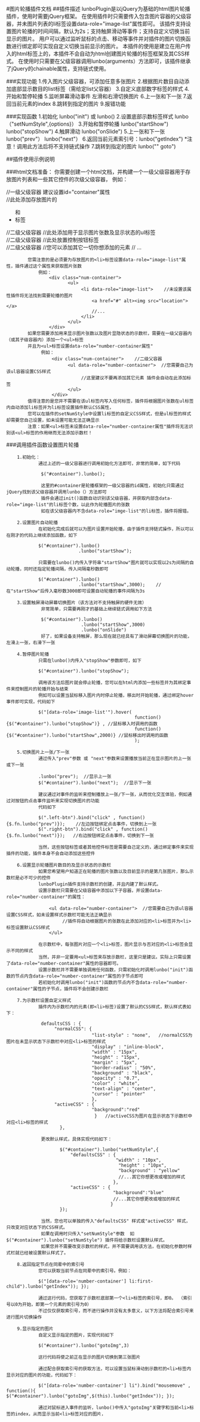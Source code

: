 #图片轮播插件文档
##插件描述
  lunboPlugin是以jQuery为基础的html图片轮播插件，使用时需要jQuery框架。
  在使用插件时只需要传入包含图片容器的父级容器，并未图片列表的li标签设置data-role="image-list"属性即可。
  该插件支持设置图片轮播的时间间隔，默认为2s；支持触屏滑动等事件；支持自定义切换当前显示的图片。
  用户可以通过监听鼠标的点击、移动等事件并对插件的图片切换函数进行绑定即可实现自定义切换当前显示的图片。
  本插件的使用是建立在用户传入的html标签上的，本插件不会自动为html创建图片轮播的标签框架及其CSS样式。
  在使用时只需要在父级容器调用lunbo(arguments）方法即可，该插件继承了jQuery的chainable属性，支持链式使用。

###实现功能
  1.传入图片父级容器，可添加任意多张图片
  2.根据图片数目自动添加底部显示数目的list标签（需给定list父容器）
  3.自定义底部数字标签的样式
  4.开始和暂停轮播
  5.监听屏幕滑动事件 左滑和右滑切换图片
  6.上一张和下一张
  7.返回当前元素的index
  8.跳转到指定的图片
  9.报错功能

###实现函数
  1.初始化  lunbo("init") 或 lunbo()
  2.设置底部示数标签样式  lunbo（"setNumStyle",{options}）
  3.开始和暂停轮播   lunbo("startShow") lunbo("stopShow")
  4.触屏滑动   lunbo("onSlide")
  5.上一张和下一张  lunbo("prev"） lunbo("next"）
  6.返回当前元素索引号：lunbo("getIndex")  *注意！调用此方法后将不支持链式操作
  7.跳转到指定的图片 lunbo("" goto")

##插件使用示例说明

###html文档准备：
            你需要创建一个html文档，并构建一个一级父级容器用于存放图片列表和一些其它控件的次级父级容器，
                例如：
                      <div id="container">  //一级父级容器  建议设置id="container"属性
                             <div class=img-container>
                                //此处添加存放图片的<ul>和<li>标签
                             </div>
                             <div class="num-container">    //二级父级容器
                                   //此处添加用于显示图片张数及显示状态的ul标签
                             </div>
                             <div class="btn-container">  //二级父级容器
                                   //此处放置控制按钮标签
                             </div>
                             <div class="anyother">    //二级父级容器
                                   //您可以添加其它一切你想添加的元素
                                   // ...
                             </div>
                         </div>

            您需注意的是必须要为存放图片的<li>标签设置data-role="image-list"属性，插件通过这个属性来获取图片张数
                例如：
                    <div class="num-container">
                           <ul>
                                <li data-role="image-list">    //未设置该属性插件将无法找到需要轮播的图片
                                    <a href="#" alt><img src="location"></a>
                                    //...
                                </li>
                           </ul>
                    </div>
            如果您需要添加用来显示图片张数以及图片显隐状态的示数栏，需要在一级父容器内（或其子级容器内）添加一个<ul>标签
            并且为<ul>标签设置data-role="number-container属性"
                 例如：
                     <div class="num-container">    //二级父容器
                           <ul data-role="number-container">  //您需要自己为该ul容器设置CSS样式
                                //这里建议不要再添加其它元素 插件会自动在此添加标签
                           </ul>
                     </div>
            值得注意的是您并不需要在该ul标签内写入任何标签，插件将根据图片张数在ul标签内自动添加li标签并为li标签设置插件默认CSS属性，
            您可以在插件的setNumStyle中设置li标签的自定义CSS样式，但是ul标签的样式却需要您自己设置，如未设置可能无法正确显示
            注意：如果<ul>标签未设置data-role="number-container属性"插件将无法识别该<ul>标签的作用继而无法添加示数栏！

###调用插件函数设置图片轮播

        1.初始化：
                通过上述的一级父容器进行调用初始化方法即可，非常的简单，如下代码

                 $("#container").lunbo();

                 这里的#container是轮播框架的一级父容器的id属性，初始化只需通过jQuery找到该父级容器并调用lunbo（）方法即可
                 插件会通过init()函数自动识别该父级容器，并获取内部含data-role="imge-list"的li标签个数，以此作为轮播图片的张数
                 如在该父级容器内不含data-role="imge-list"的li标签，插件将报错。

        2.设置图片自动轮播
                在初始化完成后就可以为图片设置开始轮播，由于插件支持链式操作，所以可以在刚才的代码上继续添加函数，如下

                $("#container").lunbo()
                               .lunbo("startShow");

                只需要在lunbo()内传入字符串"startShow"图片就可以实现以2s为间隔的自动轮播，同时还指定轮播间隔，传入间隔毫秒数即可

                $("#container").lunbo()
                               .lunbo("startShow",3000);    //在"startShow"后传入毫秒数3000即可设置自动轮播的事件间隔为3s

        3.设置触屏滑动屏幕切换图片（该方法对不支持触屏的硬件无效）
                 非常简单，只需要再刚才的基础上继续链式调用如下方法

                 $("#container").lunbo()
                                .lunbo("startShow",3000)
                                .lunbo("onSlide")
                 好了，如果设备支持触屏，那么现在就已经具有了滑动屏幕切换图片的功能，左滑上一张，右滑下一张

        4.暂停图片轮播
                只需在lunbo()内传入"stopShow"参数即可，如下

                $("#container").lunbo("stopShow");

                调用该方法后图片就会停止轮播，您可以在html内添加一些标签并为其绑定事件来控制图片的轮播开始与结束
                例如可以设置当鼠标移入图片内时停止轮播，移出时开始轮播，通过绑定hover事件即可实现，代码如下

                $("[data-role='image-list'").hover(
                                                    function(){$("#container").lunbo("stopShow")} , //鼠标移入时调用的函数
                                                    function(){$("#container").lunbo("startShow",2000)} //鼠标移出时调用的函数
                                                    );

        5.切换图片上一张/下一张
                通过传入"prev"参数 或 "next"参数来设置播放当前正在显示图片的上一张或下一张

                .lunbo("prev");  //显示上一张
                $("#container").lunbo("next");  //显示下一张

                建议通过对事件的监听来控制播放上一张/下一张，从而优化交互体验，例如通过对按钮的点击事件监听来实现切换图片的功能
                代码如下

                $(".left-btn").bind("click" , function(){$.fn.lunbo("prev")});    //左边按钮绑定点击事件，切换到上一张
                $(".right-btn").bind("click" , function(){$.fn.lunbo("next")});   //右边按钮绑定点击事件，切换到下一张

                当然，这些按钮标签或者其他控件标签是需要自己定义的，通过绑定事件来实现插件的功能，插件本身不会自动添加这些控件

        6.设置显示轮播图片数目的及显示状态的示数栏
                如果您希望用户知道正在轮播的图片张数以及目前显示的是第几张图片，那么示数栏是必不可少的控件
                lunboPlugin插件支持示数栏的创建，并且内建了默认样式。
                设置示数栏只需要在父级容器中添加以下子容器，并设置data-role="number-container"的属性：

                    <ul data-role="number-container">  //您需要自己为该ul容器设置CSS样式，如未设置样式示数栏可能无法正确显示
                         //插件将自动根据图片的张数在此添加对应的<li>标签并为<li>标签设置默认CSS样式
                    </ul>

                在示数栏中，每张图片对应一个<li>标签，图片显示与否对应的<li>标签会显示不同的样式
                当然，并非一定要用<ul>标签来存放示数栏，这里只是建议。实际上只需设置了data-role="number-container"属性的容器即可。
                设置示数栏并不需要单独调用任何函数，只需初始化时调用lunbo("init")函数的节点内含data-role="number-container"属性的子节点即可
                若初始化时调用lunbo("init")函数的节点内不含data-role="number-container"属性的子节点，插件将不会创建示数栏

        7.为示数栏设置自定义样式
                插件内为示数栏内的元素(即<li>标签)设置了默认的CSS样式，默认样式表如下：

                 defaultsCSS : {
                      "normalCSS": {
                                    "list-style" : "none",   //normalCSS为图片在未显示状态下示数栏中对应<li>标签的样式
                                    "display" : "inline-block",
                                    "width" : "15px",
                                    "height" : "15px",
                                    "margin" : "5px",
                                    "border-radius" : "50%",
                                    "background" : "black",
                                    "opacity" : "0.7",
                                    "color" : "white",
                                    "text-align" : "center",
                                    "cursor" : "pointer"
                                    },
                      "activeCSS" : {
                                    "background":"red"
                                     }   //activeCSS为图片在显示状态下示数栏中对应<li>标签的样式
                        },

                 更改默认样式，具体实现代码如下：

                        $("#container").lunbo("setNumStyle",{
                            "defaultsCSS" : {
                                             "width" : "10px",
                                              "height" : "10px",
                                              "background" : "yellow"
                                              //...其它你想更改或增加的样式
                                            },
                            "activeCSS" : {
                                            "background":"blue"
                                            //...其它你想更改或增加的样式
                                           }
                        });

                 当然，您也可以单独的传入"defaultsCSS" 样式或"activeCSS" 样式，只改变对应状态下的CSS样式。
                 如果在调用时只传入"setNumStyle"参数  如$("#container").lunbo("setNumStyle") 插件将给示数栏设置默认样式。
                 如果您并不需要改变示数栏的样式，并不需要调用该方法，在初始化参数时样式栏就已经被设置默认样式了。

        8.返回指定节点在同辈中的索引号
                您可以获取当前节点在同辈中的索引号。例如：

                $("[data-role='number-container'] li:first-child").lunbo("getIndex")); });

                通过这行代码，您获取了示数栏底部第一个<li>标签的索引号，即0。 （索引号以0为开始，即第一个元素的索引号为0）
                不过仅仅获取索引号，而不进行操作并没有太多意义，以下方法将配合索引号来进行图片切换操作

        9.显示指定的图片
                自定义显示指定的图片，实现代码如下

                $("#container").lunbo("gotoImg",3)

                这行代码将使之前正在显示的图片切换到第三张图片

                通过配合获取索引号的获取方法，可以设置当鼠标滑动到示数栏的<li>标签内显示对应的图片的功能，代码如下：

                $("[data-role='number-container'] li").bind("mousemove" , function(){ $("#container").lunbo("gotoImg",$(this).lunbo("getIndex")); });

                通过对鼠标进入事件的监听，lunbo()中传入"gotoImg"关键字和当前<li>标签的index，从而显示当前<li>标签对应的图片，


